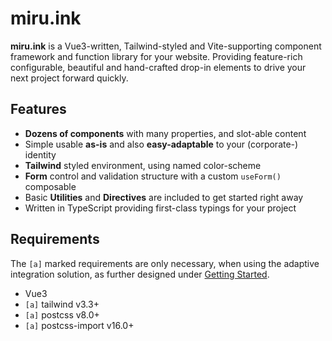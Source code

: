 # miru.ink

**miru.ink** is a Vue3-written, Tailwind-styled and Vite-supporting component framework and function 
library for your website. Providing feature-rich configurable, beautiful and hand-crafted 
drop-in elements to drive your next project forward quickly.


## Features

- **Dozens of components** with many properties, and slot-able content
- Simple usable **as-is** and also **easy-adaptable** to your (corporate-) identity
- **Tailwind** styled environment, using named color-scheme
- **Form** control and validation structure with a custom `useForm()` composable
- Basic **Utilities** and **Directives** are included to get started right away
- Written in TypeScript providing first-class typings for your project


## Requirements

The `[a]` marked requirements are only necessary, when using the adaptive integration solution,
as further designed under [Getting Started](/guide/getting-started).

- Vue3
- `[a]` tailwind v3.3+
- `[a]` postcss v8.0+
- `[a]` postcss-import v16.0+
